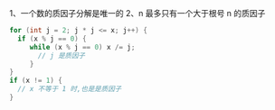 1、一个数的质因子分解是唯一的
2、n 最多只有一个大于根号 n 的质因子

```cpp
for (int j = 2; j * j <= x; j++) {
  if (x % j == 0) {
     while (x % j == 0) x /= j;
       // j 是质因子          
     }
}
if (x != 1) {
  // x 不等于 1 时,也是是质因子
}
```